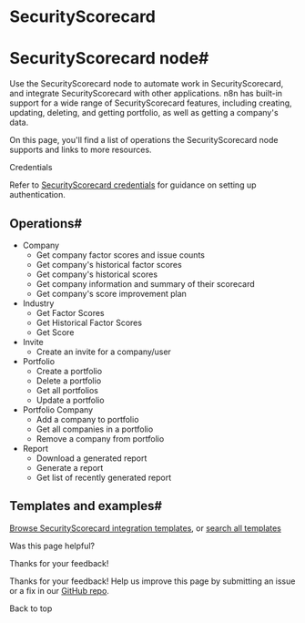 # SecurityScorecard

[ ](https://github.com/n8n-io/n8n-docs/edit/main/docs/integrations/builtin/app-nodes/n8n-nodes-base.securityscorecard.md "Edit this page")

# SecurityScorecard node#

Use the SecurityScorecard node to automate work in SecurityScorecard, and integrate SecurityScorecard with other applications. n8n has built-in support for a wide range of SecurityScorecard features, including creating, updating, deleting, and getting portfolio, as well as getting a company's data.

On this page, you'll find a list of operations the SecurityScorecard node supports and links to more resources.

Credentials

Refer to [SecurityScorecard credentials](../../credentials/securityscorecard/) for guidance on setting up authentication. 

## Operations#

  * Company
    * Get company factor scores and issue counts
    * Get company's historical factor scores
    * Get company's historical scores
    * Get company information and summary of their scorecard
    * Get company's score improvement plan
  * Industry
    * Get Factor Scores
    * Get Historical Factor Scores
    * Get Score
  * Invite
    * Create an invite for a company/user
  * Portfolio
    * Create a portfolio
    * Delete a portfolio
    * Get all portfolios
    * Update a portfolio
  * Portfolio Company
    * Add a company to portfolio
    * Get all companies in a portfolio
    * Remove a company from portfolio
  * Report
    * Download a generated report
    * Generate a report
    * Get list of recently generated report



## Templates and examples#

[Browse SecurityScorecard integration templates](https://n8n.io/integrations/securityscorecard/), or [search all templates](https://n8n.io/workflows/)

Was this page helpful? 

Thanks for your feedback! 

Thanks for your feedback! Help us improve this page by submitting an issue or a fix in our [GitHub repo](https://github.com/n8n-io/n8n-docs). 

Back to top 
